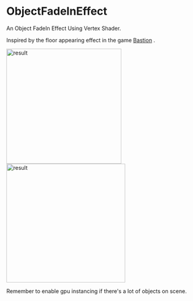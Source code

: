 # ObjectFadeInEffect
An Object FadeIn Effect Using Vertex Shader.

Inspired by the floor appearing effect in the game [Bastion] .

<img width="300" alt="result" src="https://user-images.githubusercontent.com/13420668/68525491-1b8e7300-030d-11ea-8a0a-aa07ea173399.gif"> <img width="310" alt="result" src="https://user-images.githubusercontent.com/13420668/68525498-2cd77f80-030d-11ea-9237-dc1b095c538c.gif">

Remember to enable gpu instancing if there's a lot of objects on scene.


[Bastion]: https://en.wikipedia.org/wiki/Bastion_(video_game)

